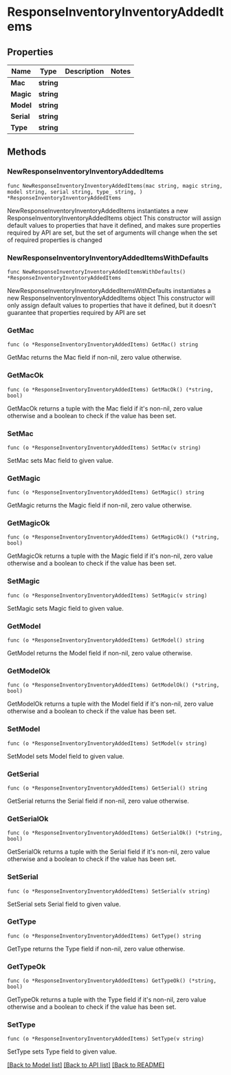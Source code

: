 # ResponseInventoryInventoryAddedItems

## Properties

Name | Type | Description | Notes
------------ | ------------- | ------------- | -------------
**Mac** | **string** |  | 
**Magic** | **string** |  | 
**Model** | **string** |  | 
**Serial** | **string** |  | 
**Type** | **string** |  | 

## Methods

### NewResponseInventoryInventoryAddedItems

`func NewResponseInventoryInventoryAddedItems(mac string, magic string, model string, serial string, type_ string, ) *ResponseInventoryInventoryAddedItems`

NewResponseInventoryInventoryAddedItems instantiates a new ResponseInventoryInventoryAddedItems object
This constructor will assign default values to properties that have it defined,
and makes sure properties required by API are set, but the set of arguments
will change when the set of required properties is changed

### NewResponseInventoryInventoryAddedItemsWithDefaults

`func NewResponseInventoryInventoryAddedItemsWithDefaults() *ResponseInventoryInventoryAddedItems`

NewResponseInventoryInventoryAddedItemsWithDefaults instantiates a new ResponseInventoryInventoryAddedItems object
This constructor will only assign default values to properties that have it defined,
but it doesn't guarantee that properties required by API are set

### GetMac

`func (o *ResponseInventoryInventoryAddedItems) GetMac() string`

GetMac returns the Mac field if non-nil, zero value otherwise.

### GetMacOk

`func (o *ResponseInventoryInventoryAddedItems) GetMacOk() (*string, bool)`

GetMacOk returns a tuple with the Mac field if it's non-nil, zero value otherwise
and a boolean to check if the value has been set.

### SetMac

`func (o *ResponseInventoryInventoryAddedItems) SetMac(v string)`

SetMac sets Mac field to given value.


### GetMagic

`func (o *ResponseInventoryInventoryAddedItems) GetMagic() string`

GetMagic returns the Magic field if non-nil, zero value otherwise.

### GetMagicOk

`func (o *ResponseInventoryInventoryAddedItems) GetMagicOk() (*string, bool)`

GetMagicOk returns a tuple with the Magic field if it's non-nil, zero value otherwise
and a boolean to check if the value has been set.

### SetMagic

`func (o *ResponseInventoryInventoryAddedItems) SetMagic(v string)`

SetMagic sets Magic field to given value.


### GetModel

`func (o *ResponseInventoryInventoryAddedItems) GetModel() string`

GetModel returns the Model field if non-nil, zero value otherwise.

### GetModelOk

`func (o *ResponseInventoryInventoryAddedItems) GetModelOk() (*string, bool)`

GetModelOk returns a tuple with the Model field if it's non-nil, zero value otherwise
and a boolean to check if the value has been set.

### SetModel

`func (o *ResponseInventoryInventoryAddedItems) SetModel(v string)`

SetModel sets Model field to given value.


### GetSerial

`func (o *ResponseInventoryInventoryAddedItems) GetSerial() string`

GetSerial returns the Serial field if non-nil, zero value otherwise.

### GetSerialOk

`func (o *ResponseInventoryInventoryAddedItems) GetSerialOk() (*string, bool)`

GetSerialOk returns a tuple with the Serial field if it's non-nil, zero value otherwise
and a boolean to check if the value has been set.

### SetSerial

`func (o *ResponseInventoryInventoryAddedItems) SetSerial(v string)`

SetSerial sets Serial field to given value.


### GetType

`func (o *ResponseInventoryInventoryAddedItems) GetType() string`

GetType returns the Type field if non-nil, zero value otherwise.

### GetTypeOk

`func (o *ResponseInventoryInventoryAddedItems) GetTypeOk() (*string, bool)`

GetTypeOk returns a tuple with the Type field if it's non-nil, zero value otherwise
and a boolean to check if the value has been set.

### SetType

`func (o *ResponseInventoryInventoryAddedItems) SetType(v string)`

SetType sets Type field to given value.



[[Back to Model list]](../README.md#documentation-for-models) [[Back to API list]](../README.md#documentation-for-api-endpoints) [[Back to README]](../README.md)



